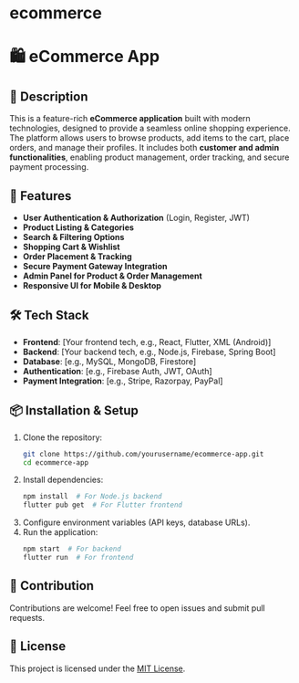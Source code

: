 # ecommerce
# 🛍️ eCommerce App

## 📌 Description
This is a feature-rich **eCommerce application** built with modern technologies, designed to provide a seamless online shopping experience. The platform allows users to browse products, add items to the cart, place orders, and manage their profiles. It includes both **customer and admin functionalities**, enabling product management, order tracking, and secure payment processing.

## 🚀 Features
- **User Authentication & Authorization** (Login, Register, JWT)
- **Product Listing & Categories**
- **Search & Filtering Options**
- **Shopping Cart & Wishlist**
- **Order Placement & Tracking**
- **Secure Payment Gateway Integration**
- **Admin Panel for Product & Order Management**
- **Responsive UI for Mobile & Desktop**

## 🛠️ Tech Stack
- **Frontend**: [Your frontend tech, e.g., React, Flutter, XML (Android)]
- **Backend**: [Your backend tech, e.g., Node.js, Firebase, Spring Boot]
- **Database**: [e.g., MySQL, MongoDB, Firestore]
- **Authentication**: [e.g., Firebase Auth, JWT, OAuth]
- **Payment Integration**: [e.g., Stripe, Razorpay, PayPal]



## 📦 Installation & Setup
1. Clone the repository:
   ```bash
   git clone https://github.com/yourusername/ecommerce-app.git
   cd ecommerce-app
   ```
2. Install dependencies:
   ```bash
   npm install  # For Node.js backend  
   flutter pub get  # For Flutter frontend  
   ```
3. Configure environment variables (API keys, database URLs).
4. Run the application:
   ```bash
   npm start  # For backend  
   flutter run  # For frontend  
   ```

## 🤝 Contribution
Contributions are welcome! Feel free to open issues and submit pull requests.

## 📜 License
This project is licensed under the [MIT License](LICENSE).
